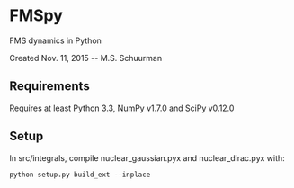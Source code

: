 FMSpy
=====
FMS dynamics in Python

Created Nov. 11, 2015 -- M.S. Schuurman

Requirements
------------
Requires at least Python 3.3, NumPy v1.7.0 and SciPy v0.12.0

Setup
-----
In src/integrals, compile nuclear_gaussian.pyx and nuclear_dirac.pyx with:
```
python setup.py build_ext --inplace
```
